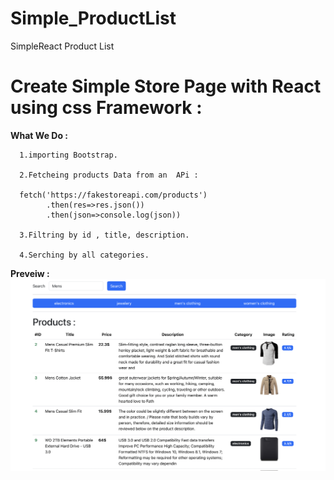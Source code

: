 # Simple_ProductList
SimpleReact Product List 
#  Create Simple Store Page with React using css Framework :  
**What We Do :**

      1.importing Bootstrap.   
      
      2.Fetcheing products Data from an  APi :

      fetch('https://fakestoreapi.com/products')
            .then(res=>res.json())
            .then(json=>console.log(json))
            
      3.Filtring by id , title, description.
            
      4.Serching by all categories. 
      
**Preveiw :**
![Screenshot](https://github.com/omarignammas/Simple_ProductList/blob/365e3c6ada6a52aebe48a4d368ab24ea7ba7f6f4/Screenshot%202024-07-23%20at%2015.16.53.png)
